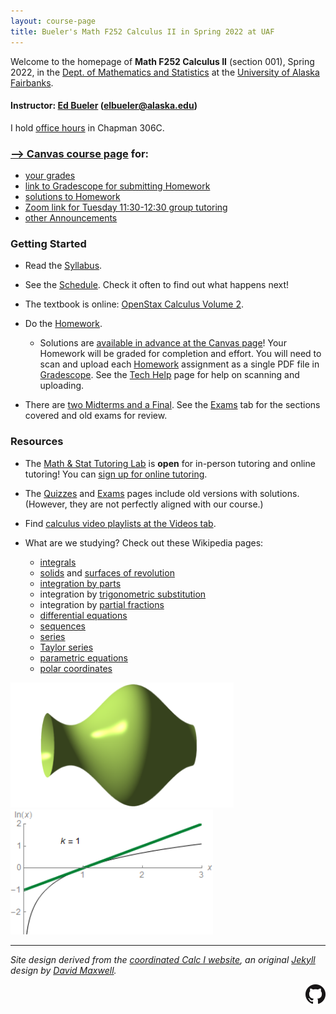 ```yaml
---
layout: course-page
title: Bueler's Math F252 Calculus II in Spring 2022 at UAF
---
```


Welcome to the homepage of **Math F252 Calculus II** (section 001), Spring 2022, in the [Dept. of Mathematics and Statistics](http://www.uaf.edu/dms/) at the [University of Alaska Fairbanks](http://www.uaf.edu/).

#### Instructor:  [Ed Bueler](http://bueler.github.io/) ([elbueler@alaska.edu](mailto:elbueler@alaska.edu))

I hold [office hours](http://bueler.github.io/OffHrs.htm) in Chapman 306C.

### [--> Canvas course page](https://canvas.alaska.edu/courses/7049) for:

  * [your grades](https://canvas.alaska.edu/courses/7049/grades)
  * [link to Gradescope for submitting Homework](https://canvas.alaska.edu/courses/7049/external_tools/114?display=borderless)
  * [solutions to Homework](https://canvas.alaska.edu/courses/7049/modules)
  * [Zoom link for Tuesday 11:30-12:30 group tutoring](https://canvas.alaska.edu/courses/7049)
  * [other Announcements](https://canvas.alaska.edu/courses/7049)

### Getting Started

* Read the [Syllabus](syllabus.pdf).

* See the [Schedule](schedule.pdf).  Check it often to find out what happens next!

* The textbook is online: [OpenStax Calculus Volume 2](https://openstax.org/details/books/calculus-volume-2).

* Do the [Homework](homework.html).

  * Solutions are [available in advance at the Canvas page](https://canvas.alaska.edu/courses/7049/modules)!  Your Homework will be graded for completion and effort.  You will need to scan and upload each [Homework](homework.html) assignment as a single PDF file in [Gradescope](https://canvas.alaska.edu/courses/7049/external_tools/114?display=borderless).  See the [Tech Help](techHelp.html) page for help on scanning and uploading.

* There are [two Midterms and a Final](exams.html).  See the [Exams](exams.html) tab for the sections covered and old exams for review.

### Resources

* The [Math & Stat Tutoring Lab](https://www.uaf.edu/dms/mathlab/index.php) is **open** for in-person tutoring and online tutoring!  You can [sign up for online tutoring](https://fairbanks.go-redrock.com/).

* The [Quizzes](quizzes.html) and [Exams](exams.html) pages include old versions with solutions.  (However, they are not perfectly aligned with our course.)

* Find [calculus video playlists at the Videos tab](videos.html).

* What are we studying?  Check out these Wikipedia pages:
   * [integrals](https://en.wikipedia.org/wiki/Integral)
   * [solids](https://en.wikipedia.org/wiki/Solid_of_revolution) and [surfaces of revolution](https://en.wikipedia.org/wiki/Surface_of_revolution)
   * [integration by parts](https://en.wikipedia.org/wiki/Integration_by_parts)
   * integration by [trigonometric substitution](https://en.wikipedia.org/wiki/Trigonometric_substitution)
   * integration by [partial fractions](https://en.wikipedia.org/wiki/Partial_fraction_decomposition)
   * [differential equations](https://en.wikipedia.org/wiki/Ordinary_differential_equation)
   * [sequences](https://en.wikipedia.org/wiki/Sequence)
   * [series](https://en.wikipedia.org/wiki/Series_(mathematics))
   * [Taylor series](https://en.wikipedia.org/wiki/Taylor_series)
   * [parametric equations](https://en.wikipedia.org/wiki/Parametric_equation)
   * [polar coordinates](https://en.wikipedia.org/wiki/Polar_coordinate_system)

[<img src="assets/images/solid.png" height="200">](https://en.wikipedia.org/wiki/Solid_of_revolution "solid of revolution") &nbsp; &nbsp; [<img src="assets/images/ln.gif" height="200">](https://en.wikipedia.org/wiki/Taylor_series "Taylor series of y=ln x")

---
_Site design derived from the [coordinated Calc I website](https://uaf-math251.github.io/), an original [Jekyll](https://jekyllrb.com/) design by [David Maxwell](https://damaxwell.github.io/)._

[<img src="assets/images/GitHub-Mark-32px.png" align="right">](https://github.com/bueler/calc2 "github repository for this site")
